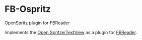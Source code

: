 FB-Ospritz
==========

OpenSpritz plugin for FBReader

Implements the [Open SpritzerTextView](https://github.com/andrewgiang/SpritzerTextView) as a plugin for [FBReader](http://fbreader.org/FBReaderJ).
